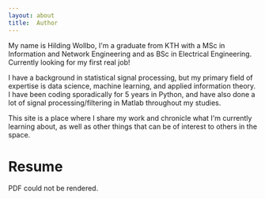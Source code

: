 ```yaml
---
layout: about
title:  Author
---
```

My name is Hilding Wollbo, I'm a graduate from KTH with a MSc in Information and Network Engineering and as BSc in Electrical Engineering. Currently looking for my first real job! 

I have a background in statistical signal processing, but my primary field of expertise is data science, machine learning, and applied information theory. I have been coding sporadically for 5 years in Python, and have also done a lot of signal processing/filtering in Matlab throughout my studies. 

This site is a place where I share my work and chronicle what I'm currently learning about, as well as other things that can be of interest to others in the space.

# Resume

<div id="pdf">
  <object width="100%" height="850" type="application/pdf" data="/assets/pdf/cv_english.pdf" id="pdf_content">
    <p>PDF could not be rendered.</p>
  </object>
</div>
